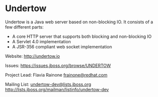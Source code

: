 Undertow
========


Undertow is a Java web server based on non-blocking IO. It consists of a few different parts:

* A core HTTP server that supports both blocking and non-blocking IO
* A Servlet 4.0 implementation
* A JSR-356 compliant web socket implementation

Website: http://undertow.io

Issues: https://issues.jboss.org/browse/UNDERTOW

Project Lead: Flavia Rainone <frainone@redhat.com>

Mailing List: undertow-dev@lists.jboss.org
http://lists.jboss.org/mailman/listinfo/undertow-dev

